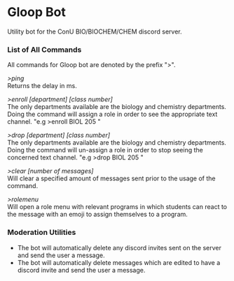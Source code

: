 # **Gloop Bot**
Utility bot for the ConU BIO/BIOCHEM/CHEM discord server.

### **List of All Commands**
All commands for Gloop bot are denoted by the prefix ">".

*\>ping*  
Returns the delay in ms.

*\>enroll [department] [class number]*  
The only departments available are the biology and chemistry departments. Doing the command will assign a role in order to see the appropriate text channel. "e.g \>enroll BIOL 205  "

*\>drop [department] [class number]*  
The only departments available are the biology and chemistry departments. Doing the command will un-assign a role in order to stop seeing the concerned text channel. "e.g \>drop BIOL 205  "  

*\>clear [number of messages]*  
Will clear a specified amount of messages sent prior to the usage of the command.

*\>rolemenu*  
Will open a role menu with relevant programs in which students can react to the message with an emoji to assign themselves to a program.

### **Moderation Utilities**
- The bot will automatically delete any discord invites sent on the server and send the user a message.
- The bot will automatically delete messages which are edited to have a discord invite and send the user a message.